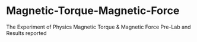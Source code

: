 # Magnetic-Torque-Magnetic-Force
The Experiment of Physics Magnetic Torque &amp; Magnetic Force Pre-Lab and Results reported
